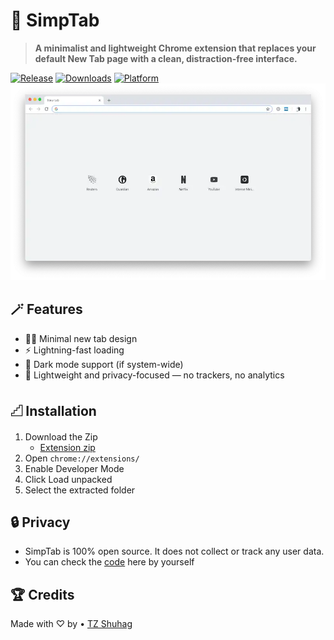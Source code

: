 # 📸 SimpTab 
> **A minimalist and lightweight Chrome extension that replaces your default New Tab page with a clean, distraction-free interface.**

[![Release](https://img.shields.io/github/v/release/tz-shuhag/SimpTab?display_name=tag&style=for-the-badge&logo=github&labelColor=21262d&color=1f6feb)](https://github.com/tz-shuhag/SimpTab/releases/latest)
[![Downloads](https://img.shields.io/github/downloads/tz-shuhag/SimpTab/total?style=for-the-badge&labelColor=21262d&color=238636)](https://github.com/tz-shuhag/SimpTab/releases)
[![Platform](https://img.shields.io/badge/chrome-platform?style=for-the-badge&label=platform&labelColor=21262d&color=6e7681)](https://www.google.com/chrome/)
![Logo](https://raw.githubusercontent.com/tz-shuhag/tz-shuhag.github.io/refs/heads/main/assets/images/tab.webp)

## 🪄 Features
- 🧘‍♂️ Minimal new tab design
- ⚡ Lightning-fast loading
- 🌙 Dark mode support (if system-wide)
- 🧩 Lightweight and privacy-focused — no trackers, no analytics

## 𓊍 Installation
1. Download the Zip
   - [Extension zip](https://github.com/tz-shuhag/SimpTab/archive/refs/heads/main.zip)
3. Open `chrome://extensions/`
4. Enable Developer Mode
5. Click Load unpacked
6. Select the extracted folder

## 🔒 Privacy
- SimpTab is 100% open source. It does not collect or track any user data.
- You can check the [code](https://github.com/tz-shuhag/SimpTab) here by yourself

## 🏆 Credits

Made with ♡ by •󠁏󠁏 [TZ Shuhag](https://tz-shuhag.github.io)
